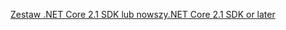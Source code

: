 [<span data-ttu-id="cb998-101">Zestaw .NET Core 2.1 SDK lub nowszy</span><span class="sxs-lookup"><span data-stu-id="cb998-101">.NET Core 2.1 SDK or later</span></span>](https://dotnet.microsoft.com/download/dotnet-core)
